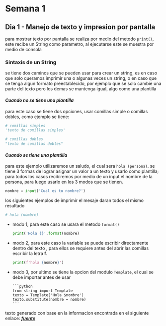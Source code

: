 # Semana 1

## Dia 1 - Manejo de texto y impresion por pantalla

para mostrar texto por pantalla se realiza por medio
del metodo `print()`, este recibe un String como parametro,
al ejecutarse este se muestra por medio de consola

### Sintaxis de un String

se tiene dos caminos que se pueden usar para crear un string, es en
caso que solo queramos imprimir una o algunas veces un string, o en caso
que se tenga algun formato preestablecido, por ejemplo que se solo cambie
una parte del texto pero los demas se mantenga igual, algo como una plantilla

#### _Cuando no se tiene una plantilla_

para este caso se tiene dos opciones, usar comillas simple o comillas dobles,
como ejemplo se tiene:

```python
# comillas simples
'texto de comillas simples'

# comillas dobles
"texto de comillas dobles"
```

#### _Cuando se tiene una plantilla_

para este ejemplo utilizaremos un saludo, el cual sera `hola (persona)`.
se tiene 3 formas de lograr asignar un valor a un texto y usarlo como plantilla;
para todos los casos recibiremos por medio de un input el nombre de la persona,
para luego usarlo en los 3 modos que se tienen.

```python
nombre = input('Cual es tu nombre?')
```

los siguientes ejemplos de imprimir el mesaje daran todos el mismo resultado

```python
# hola (nombre)
```

-   modo 1, para este caso se usara el metodo `format()`
    ```python
    print('Hola {}'.format(nombre)
    ```
-   modo 2, para este caso la variable se puede escribir directamente dentro del texto
    , para ellos se requiere antes del abrir las comillas escribir la letra **f**.

    ```python
    print(f'hola {nombre}')
    ```

-   modo 3, por ultimo se tiene la opcion del modulo `Template`, el cual se debe importar
    antes de usar

        ```python
        from string import Template
        texto = Template('Hola $nombre')
        texto.substitute(nombre = nombre)
        ```

texto generado con base en la informacion encontrada en el siguiente enlace: [**_fuente_**](https://realpython.com/python-string-formatting/)
